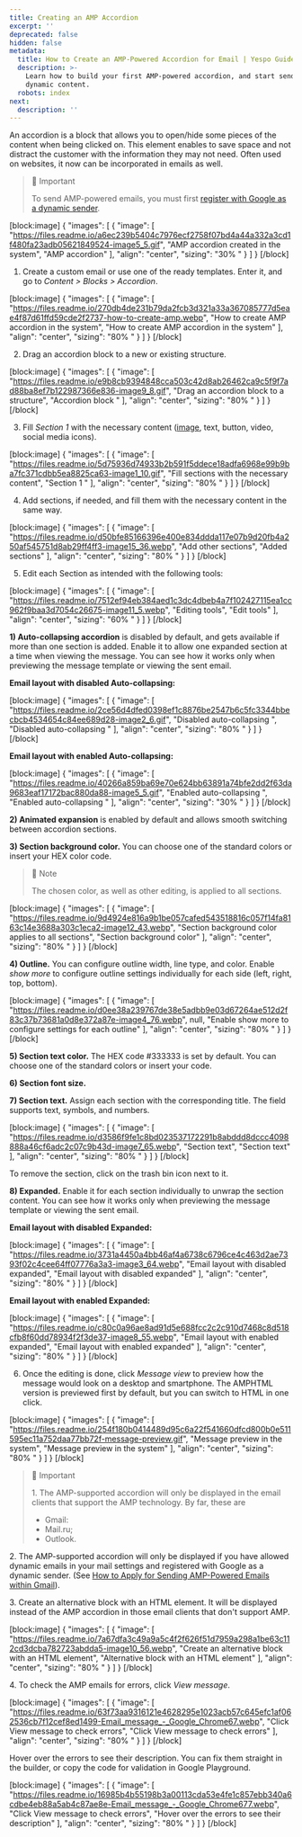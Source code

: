 ```yaml
---
title: Creating an AMP Accordion
excerpt: ''
deprecated: false
hidden: false
metadata:
  title: How to Create an AMP-Powered Accordion for Email | Yespo Guide
  description: >-
    Learn how to build your first AMP-powered accordion, and start sending
    dynamic content.
  robots: index
next:
  description: ''
---
```

An accordion is a block that allows you to open/hide some pieces of the content when being clicked on. This element enables to save space and not distract the customer with the information they may not need. Often used on websites, it now can be incorporated in emails as well.

> 📘 Important
> 
> To send AMP-powered emails, you must first [register with Google as a dynamic sender](https://yespo.io/blog/how-apply-sending-amp-powered-emails-within-gmail).

[block:image]
{
  "images": [
    {
      "image": [
        "https://files.readme.io/a6ec239b5404c7976ecf2758f07bd4a44a332a3cd1f480fa23adb05621849524-image5_5.gif",
        "AMP accordion created in the system",
        "AMP accordion"
      ],
      "align": "center",
      "sizing": "30% "
    }
  ]
}
[/block]


1. Create a custom email or use one of the ready templates. Enter it, and go to _Content > Blocks > Accordion_.

[block:image]
{
  "images": [
    {
      "image": [
        "https://files.readme.io/270db4de231b79da2fcb3d321a33a367085777d5eae4f87d61ffd59cde2f2737-how-to-create-amp.webp",
        "How to create AMP accordion in the system",
        "How to create AMP accordion in the system"
      ],
      "align": "center",
      "sizing": "80% "
    }
  ]
}
[/block]


2. Drag an accordion block to a new or existing structure.

[block:image]
{
  "images": [
    {
      "image": [
        "https://files.readme.io/e9b8cb9394848cca503c42d8ab26462ca9c5f9f7ad88ba8ef7b122987366e836-image9_8.gif",
        "Drag an accordion block to a structure",
        "Accordion block "
      ],
      "align": "center",
      "sizing": "80% "
    }
  ]
}
[/block]


3. Fill _Section 1_ with the necessary content ([image](https://docs.yespo.io/docs/working-with-images), text, button, video, social media icons).

[block:image]
{
  "images": [
    {
      "image": [
        "https://files.readme.io/5d75936d74933b2b591f5ddece18adfa6968e99b9ba7fc371cdbb5ea8825ca63-image1_10.gif",
        "Fill sections with the necessary content",
        "Section 1 "
      ],
      "align": "center",
      "sizing": "80% "
    }
  ]
}
[/block]


4. Add sections, if needed, and fill them with the necessary content in the same way.

[block:image]
{
  "images": [
    {
      "image": [
        "https://files.readme.io/d50bfe85166396e400e834ddda117e07b9d20fb4a250af545751d8ab29ff4ff3-image15_36.webp",
        "Add other sections",
        "Added sections"
      ],
      "align": "center",
      "sizing": "80% "
    }
  ]
}
[/block]


5. Edit each Section as intended with the following tools:

[block:image]
{
  "images": [
    {
      "image": [
        "https://files.readme.io/7512ef94eb384aed1c3dc4dbeb4a7f102427115ea1cc962f9baa3d7054c26675-image11_5.webp",
        "Editing tools",
        "Edit tools"
      ],
      "align": "center",
      "sizing": "60% "
    }
  ]
}
[/block]


**1) Auto-collapsing accordion** is disabled by default, and gets available if more than one section is added. Enable it to allow one expanded section at a time when viewing the message. You can see how it works only when previewing the message template or viewing the sent email.

**Email layout with disabled Auto-collapsing:**

[block:image]
{
  "images": [
    {
      "image": [
        "https://files.readme.io/2ce56d4dfed0398ef1c8876be2547b6c5fc3344bbecbcb4534654c84ee689d28-image2_6.gif",
        "Disabled auto-collapsing ",
        "Disabled auto-collapsing "
      ],
      "align": "center",
      "sizing": "80% "
    }
  ]
}
[/block]


**Email layout with enabled Auto-collapsing:**

[block:image]
{
  "images": [
    {
      "image": [
        "https://files.readme.io/40266a859ba69e70e624bb63891a74bfe2dd2f63da9683eaf17172bac880da88-image5_5.gif",
        "Enabled auto-collapsing ",
        "Enabled auto-collapsing "
      ],
      "align": "center",
      "sizing": "30% "
    }
  ]
}
[/block]


**2) Animated expansion** is enabled by default and allows smooth switching between accordion sections.

**3) Section background color.** You can choose one of the standard colors or insert your HEX color code.

> 📘 Note
> 
> The chosen color, as well as other editing, is applied to all sections.

[block:image]
{
  "images": [
    {
      "image": [
        "https://files.readme.io/9d4924e816a9b1be057cafed543518816c057f14fa8163c14e3688a303c1eca2-image12_43.webp",
        "Section background color applies to all sections",
        "Section background color"
      ],
      "align": "center",
      "sizing": "80% "
    }
  ]
}
[/block]


**4) Outline.** You can configure outline width, line type, and color. Enable _show more_ to configure outline settings individually for each side (left, right, top, bottom).

[block:image]
{
  "images": [
    {
      "image": [
        "https://files.readme.io/d0ee38a239767de38e5adbb9e03d67264ae512d2f83c37b73681a0d8e372a87e-image4_76.webp",
        null,
        "Enable show more to configure settings for each outline"
      ],
      "align": "center",
      "sizing": "80% "
    }
  ]
}
[/block]


**5) Section text color.** The HEX code #333333 is set by default. You can choose one of the standard colors or insert your code.

**6) Section font size.**

**7) Section text.** Assign each section with the corresponding title. The field supports text, symbols, and numbers.

[block:image]
{
  "images": [
    {
      "image": [
        "https://files.readme.io/d3586f9fe1c8bd023537172291b8abddd8dccc4098888a46cf6adc2c07c9b43d-image7_65.webp",
        "Section text",
        "Section text"
      ],
      "align": "center",
      "sizing": "80% "
    }
  ]
}
[/block]


To remove the section, click on the trash bin icon next to it.

**8) Expanded.** Enable it for each section individually to unwrap the section content. You can see how it works only when previewing the message template or viewing the sent email.

**Email layout with disabled Expanded:**

[block:image]
{
  "images": [
    {
      "image": [
        "https://files.readme.io/3731a4450a4bb46af4a6738c6796ce4c463d2ae7393f02c4cee64ff07776a3a3-image3_64.webp",
        "Email layout with disabled expanded",
        "Email layout with disabled expanded"
      ],
      "align": "center",
      "sizing": "80% "
    }
  ]
}
[/block]


**Email layout with enabled Expanded:**

[block:image]
{
  "images": [
    {
      "image": [
        "https://files.readme.io/c80c0a96ae8ad91d5e688fcc2c2c910d7468c8d518cfb8f60dd78934f2f3de37-image8_55.webp",
        "Email layout with enabled expanded",
        "Email layout with enabled expanded"
      ],
      "align": "center",
      "sizing": "80% "
    }
  ]
}
[/block]


6. Once the editing is done, click _Message view_ to preview how the message would look on a desktop and smartphone. The AMPHTML version is previewed first by default, but you can switch to HTML in one click.

[block:image]
{
  "images": [
    {
      "image": [
        "https://files.readme.io/254f180b0414489d95c6a22f541660dfcd800b0e511595ec11a752daa77bb72f-message-preview.gif",
        "Message preview in the system",
        "Message preview in the system"
      ],
      "align": "center",
      "sizing": "80% "
    }
  ]
}
[/block]


> 📘 Important
> 
> 1\. The AMP-supported accordion will only be displayed in the email clients that support the AMP technology. By far, these are
> 
> - Gmail:
> - Mail.ru;
> - Outlook.

2\. The AMP-supported accordion will only be displayed if you have allowed dynamic emails in your mail settings and registered with Google as a dynamic sender. (See [How to Apply for Sending AMP-Powered Emails within Gmail](https://yespo.io/blog/how-apply-sending-amp-powered-emails-within-gmail)).

3\. Create an alternative block with an HTML element. It will be displayed instead of the AMP accordion in those email clients that don't support AMP.

[block:image]
{
  "images": [
    {
      "image": [
        "https://files.readme.io/7a67dfa3c49a9a5c4f2f626f51d7959a298a1be63c112cd3dcba782723abdda5-image10_56.webp",
        "Create an alternative block with an HTML element",
        "Alternative block with an HTML element"
      ],
      "align": "center",
      "sizing": "80% "
    }
  ]
}
[/block]


4\. To check the AMP emails for errors, click _View message_.

[block:image]
{
  "images": [
    {
      "image": [
        "https://files.readme.io/63f73aa9316121e4628295e1023acb57c645efc1af062536cb7f12cef8ed1499-Email_message_-_Google_Chrome67.webp",
        "Click View message to check errors",
        "Click View message to check errors"
      ],
      "align": "center",
      "sizing": "80% "
    }
  ]
}
[/block]


Hover over the errors to see their description. You can fix them straight in the builder, or copy the code for validation in Google Playground.

[block:image]
{
  "images": [
    {
      "image": [
        "https://files.readme.io/16985b4b55198b3a00113cda53e4fe1c857ebb340a6cdbe4eb88a5ab4c87ae8e-Email_message_-_Google_Chrome677.webp",
        "Click View message to check errors",
        "Hover over the errors to see their description"
      ],
      "align": "center",
      "sizing": "80% "
    }
  ]
}
[/block]